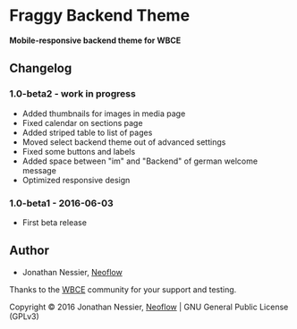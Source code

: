 # Fraggy Backend Theme
**Mobile-responsive backend theme for WBCE**

## Changelog

### 1.0-beta2 - work in progress

 * Added thumbnails for images in media page
 * Fixed calendar on sections page
 * Added striped table to list of pages
 * Moved select backend theme out of advanced settings
 * Fixed some buttons and labels
 * Added space between "im" and "Backend" of german welcome message
 * Optimized responsive design

### 1.0-beta1 - 2016-06-03

 * First beta release

## Author

* Jonathan Nessier, [Neoflow](https://www.neoflow.ch)

Thanks to the [WBCE](http://wbce.org) community for your support and testing.

Copyright © 2016 Jonathan Nessier, [Neoflow](https://www.neoflow.ch) | GNU General Public License (GPLv3)
